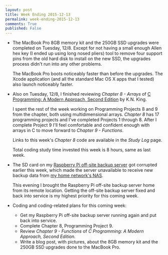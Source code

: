 ```yaml
---
layout: post
title: Week Ending 2015-12-13  
permalink: week-ending-2015-12-13
comments: True
published: False
---
```


* The MacBook Pro 8GB memory kit and the 250GB SSD upgrades were completed on Tuesday, 12/8. Except for not having a small enough Allen hex key (I ended up using long nosed pliers) tool to remove four support pins from the old hard disk to install on the new SSD, the upgrades process didn't run into any other problems.

    The MacBook Pro boots noticeably faster than before the upgrades. The Xcode application (and all the standard Mac OS X apps that I tested) also launch noticeably faster.

* Also on Tuesday, 12/8, I finished reviewing *Chapter 8 - Arrays* of [C Programming: A Modern Approach, Second Edition](http://www.amazon.com/gp/product/0393979504/ref=as_li_tl?ie=UTF8&camp=1789&creative=9325&creativeASIN=0393979504&linkCode=as2&tag=6767151-20&linkId=FXGSFN72DGVZSLIR) by K.N. King. 

    I spent the rest of the week working on Programming Projects 8 and 9 from the chapter, both using multidimensional arrays. *Chapter 8* has 17 programming projects and I've completed Projects 1 through 8. After I complete Project 9 I'll feel comfortable and confident enough with arrays in C to move forward to *Chapter 9 - Functions*. 

    Links to this week's *Chapter 8* code are available in the *Study Log* page. 

    Total coding study time invested this week is 8 hours, same as last week.

* The SD card on my [Raspberry Pi off-site backup server](http://www.raywritescode.com/offsite-backup-server/) got corrupted earlier this week, which made the server unavailable to receive new backup data from [my home network's NAS](http://www.raywritescode.com/raspberry-pi-nas/).

    This evening I brought the Raspberry Pi off-site backup server home from its remote location. Getting the off-site backup server fixed and back into service is my highest priority for this coming week.  

* Coding and coding-related plans for this coming week:
    * Get my Raspberry Pi off-site backup server running again and put back into service.
    * Complete Chapter 8, Programming Project 9. 
    * Review *Chapter 9 - Functions* of *C Programming: A Modern Approach, Second Edition.*
    * Write a blog post, with pictures, about the 8GB memory kit and the 250GB SSD upgrades done to the MacBook Pro.

